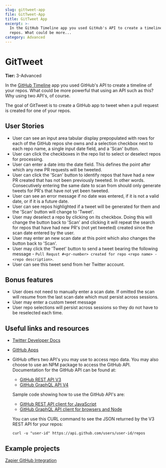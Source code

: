 ```yaml
---
slug: gittweet-app
file: GitTweet-App
title: GitTweet App
excerpt: >-
  In the GitHub Timeline app you used GitHub's API to create a timeline of your
  repos. What could be more...
category: Advanced
---
```

# GitTweet

**Tier:** 3-Advanced

In the [GitHub Timeline](./GitHub-Timeline-App.md) app you used GitHub's API to
create a timeline of your repos. What could be more powerful that using an API
such as this? Why using two API's, of course.

The goal of GitTweet is to create a GitHub app to tweet when a pull request
is created for one of your repos. 

## User Stories

* User can see an input area tabular display prepopulated with rows for 
each of the GitHub repos she owns and a selection checkbox next to each repo 
name, a single input date field, and a 'Scan' button.
* User can click the checkboxes in the repo list to select or deselect
repos for processing.
* User can enter a date into the date field. This defines the point after
which any new PR requests will be tweeted.
* User can click the 'Scan' button to identify repos that have had a new
PR created that has not been previously tweeted. In other words. Consecutively
entering the same date to scan from should only generate tweets for PR's that
have not yet been tweeted.
* User can see an error message if no date was entered, if it is not a
valid date, or if it is a future date.
* User can see repos highlighted if a tweet will be generated for them
and the 'Scan' button will change to 'Tweet'.
* User may deselect a repo by clicking on its checkbox. Doing this will
change the button back to 'Scan' and clicking it will repeat the search for
repos that have had new PR's (not yet tweeted) created since the scan date 
entered by the user.
* User may enter an new scan date at this point which also changes the
button back to 'Scan'.
* User may click the 'Tweet' button to send a tweet bearing the following
message - `Pull Requst #<pr-number> created for repo <repo name> - <repo description>`.
* User can see this tweet send from her Twitter account.

## Bonus features

* User does not need to manually enter a scan date. If omitted the scan
will resume from the last scan date which must persist across sessions.
* User may enter a custom tweet message
* User repo selections will persist across sessions so they do not have 
to be reselected each time.

## Useful links and resources

- [Twitter Developer Docs](https://developer.twitter.com/en.html)
- [GitHub Apps](https://developer.github.com/apps//)
- GitHub offers two API's you may use to access repo data. You may also choose
  to use an NPM package to access the GitHub API. Documentation for the GitHub 
  API can be found at:

  -   [GitHub REST API V3](https://developer.github.com/v3/)
  -   [GitHub GraphQL API V4](https://developer.github.com/v4/)

  Sample code showing how to use the GitHub API's are:

  -   [GitHub REST API client for JavaScript ](https://github.com/octokit/rest.js/)
  -   [GitHub GraphQL API client for browsers and Node](https://github.com/octokit/graphql.js)

  You can use this CURL command to see the JSON returned by the V3 REST API for
  your repos:

  ```
  curl -u "user-id" https://api.github.com/users/user-id/repos
  ```

## Example projects

[Zapier GitHub Integration](https://zapier.com/apps/github/integrations/twitter)

